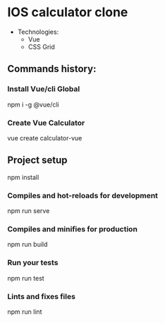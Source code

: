 # IOS calculator clone

* Technologies:
  * Vue
  * CSS Grid

## Commands history:

### Install Vue/cli Global
npm i -g @vue/cli

### Create Vue Calculator
vue create calculator-vue

## Project setup
npm install

### Compiles and hot-reloads for development
npm run serve

### Compiles and minifies for production
npm run build

### Run your tests
npm run test

### Lints and fixes files
npm run lint
